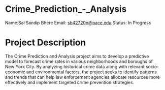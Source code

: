 # Crime_Prediction_-_Analysis

Name:Sai Sandip Bhere
Email: sb42720n@pace.edu
Status: In Progress

# Project Description

The Crime Prediction and Analysis project aims to develop a predictive model to forecast crime rates in various neighborhoods and boroughs of New York City. By analyzing historical crime data along with relevant socio-economic and environmental factors, the project seeks to identify patterns and trends that can help law enforcement agencies allocate resources more effectively and implement targeted crime prevention strategies.

#

